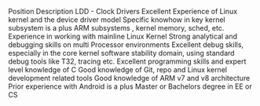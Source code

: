 Position Description
LDD - Clock Drivers
Excellent Experience of Linux kernel and the device driver model
Specific knowhow in key kernel subsystem is a plus
ARM subsystems , kernel memory, sched, etc.
Experience in working with mainline Linux Kernel
Strong analytical and debugging skills on multi
Processor environments
Excellent debug skills, especially in the core kernel software stability domain, using standard debug tools like T32, tracing etc.
Excellent programming skills and expert level knowledge of C
Good knowledge of Git, repo and Linux kernel development related tools
Good knowledge of ARM v7 and v8 architecture
Prior experience with Android is a plus
Master or Bachelors degree in EE or CS